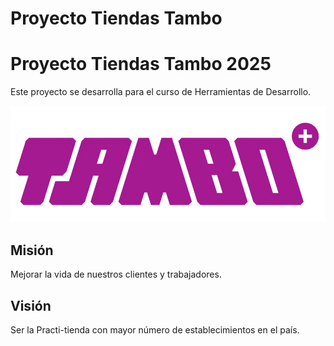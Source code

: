 # Proyecto Tiendas Tambo

# Proyecto Tiendas Tambo 2025

Este proyecto se desarrolla para el curso de Herramientas de Desarrollo.

![Logo Tiendas Tambo](src/assets/img/logo-tambo2.png)



## Misión

Mejorar la vida de nuestros clientes y trabajadores.



## Visión

Ser la Practi-tienda con mayor número de establecimientos en el país.



